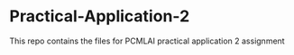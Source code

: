 # Practical-Application-2
This repo contains the files for PCMLAI practical application 2 assignment
